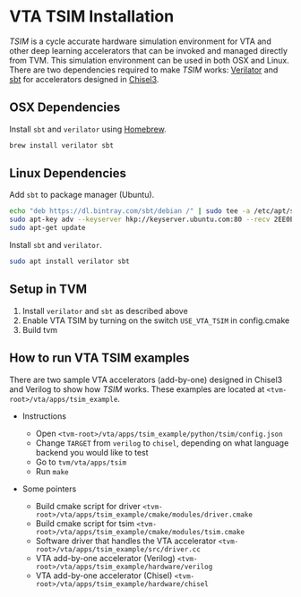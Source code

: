 <!--- Licensed to the Apache Software Foundation (ASF) under one -->
<!--- or more contributor license agreements.  See the NOTICE file -->
<!--- distributed with this work for additional information -->
<!--- regarding copyright ownership.  The ASF licenses this file -->
<!--- to you under the Apache License, Version 2.0 (the -->
<!--- "License"); you may not use this file except in compliance -->
<!--- with the License.  You may obtain a copy of the License at -->

<!---   http://www.apache.org/licenses/LICENSE-2.0 -->

<!--- Unless required by applicable law or agreed to in writing, -->
<!--- software distributed under the License is distributed on an -->
<!--- "AS IS" BASIS, WITHOUT WARRANTIES OR CONDITIONS OF ANY -->
<!--- KIND, either express or implied.  See the License for the -->
<!--- specific language governing permissions and limitations -->
<!--- under the License. -->

VTA TSIM Installation
======================

*TSIM* is a cycle accurate hardware simulation environment for VTA and other deep learning accelerators that can be invoked and managed directly from TVM.
This simulation environment can be used in both OSX and Linux.
There are two dependencies required to make *TSIM* works: [Verilator](https://www.veripool.org/wiki/verilator) and [sbt](https://www.scala-sbt.org/) for accelerators designed in [Chisel3](https://github.com/freechipsproject/chisel3).

## OSX Dependencies

Install `sbt` and `verilator` using [Homebrew](https://brew.sh/).

```bash
brew install verilator sbt
```

## Linux Dependencies

Add `sbt` to package manager (Ubuntu).

```bash
echo "deb https://dl.bintray.com/sbt/debian /" | sudo tee -a /etc/apt/sources.list.d/sbt.list
sudo apt-key adv --keyserver hkp://keyserver.ubuntu.com:80 --recv 2EE0EA64E40A89B84B2DF73499E82A75642AC823
sudo apt-get update
```

Install `sbt` and `verilator`.

```bash
sudo apt install verilator sbt
```

## Setup in TVM

1. Install `verilator` and `sbt` as described above
2. Enable VTA TSIM by turning on the switch `USE_VTA_TSIM` in config.cmake
3. Build tvm

## How to run VTA TSIM examples

There are two sample VTA accelerators (add-by-one) designed in Chisel3 and Verilog to show how *TSIM* works.
These examples are located at `<tvm-root>/vta/apps/tsim_example`.

* Instructions
    * Open `<tvm-root>/vta/apps/tsim_example/python/tsim/config.json`
    * Change `TARGET` from `verilog` to `chisel`, depending on what language backend you would like to test
    * Go to `tvm/vta/apps/tsim`
    * Run `make`

* Some pointers
    * Build cmake script for driver `<tvm-root>/vta/apps/tsim_example/cmake/modules/driver.cmake`
    * Build cmake script for tsim `<tvm-root>/vta/apps/tsim_example/cmake/modules/tsim.cmake`
    * Software driver that handles the VTA accelerator `<tvm-root>/vta/apps/tsim_example/src/driver.cc`
    * VTA add-by-one accelerator (Verilog) `<tvm-root>/vta/apps/tsim_example/hardware/verilog`
    * VTA add-by-one accelerator (Chisel) `<tvm-root>/vta/apps/tsim_example/hardware/chisel`
